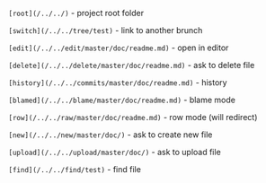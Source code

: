 `[root](/../../)` - project root folder

`[switch](/../../tree/test)` - link to another brunch

`[edit](/../../edit/master/doc/readme.md)` - open in editor

`[delete](/../../delete/master/doc/readme.md)` - ask to delete file

`[history](/../../commits/master/doc/readme.md)` - history

`[blamed](/../../blame/master/doc/readme.md)` - blame mode

`[row](/../../raw/master/doc/readme.md)` - row mode (will redirect)

`[new](/../../new/master/doc/)` - ask to create new file

`[upload](/../../upload/master/doc/)` - ask to upload file

`[find](/../../find/test)` - find file
